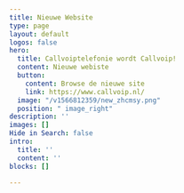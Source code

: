 ```yaml
---
title: Nieuwe Website
type: page
layout: default
logos: false
hero:
  title: Callvoiptelefonie wordt Callvoip!
  content: Nieuwe webiste
  button:
    content: Browse de nieuwe site
    link: https://www.callvoip.nl/
  image: "/v1566812359/new_zhcmsy.png"
  position: " image_right"
description: ''
images: []
Hide in Search: false
intro:
  title: ''
  content: ''
blocks: []

---
```


